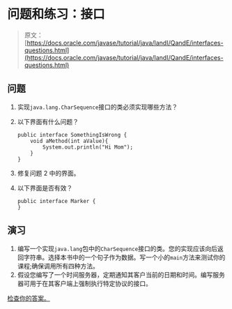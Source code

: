 # 问题和练习：接口

> 原文： [https://docs.oracle.com/javase/tutorial/java/IandI/QandE/interfaces-questions.html](https://docs.oracle.com/javase/tutorial/java/IandI/QandE/interfaces-questions.html)

## 问题

1.  实现`java.lang.CharSequence`接口的类必须实现哪些方法？
2.  以下界面有什么问题？

    ```
    public interface SomethingIsWrong {
        void aMethod(int aValue){
            System.out.println("Hi Mom");
        }
    }

    ```

3.  修复问题 2 中的界面。
4.  以下界面是否有效？

    ```
    public interface Marker {
    }

    ```

## 演习

1.  编写一个实现`java.lang`包中的`CharSequence`接口的类。您的实现应该向后返回字符串。选择本书中的一个句子作为数据。写一个小的`main`方法来测试你的课程;确保调用所有四种方法。
2.  假设您编写了一个时间服务器，定期通知其客户当前的日期和时间。编写服务器可用于在其客户端上强制执行特定协议的接口。

[检查你的答案。](interfaces-answers.html)